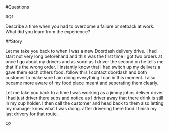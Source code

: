 #Questions

#Q1

Describe a time when you had to overcome a failure or setback at work. What did you learn from the experience?

##Story

Let me take you back to when I was a new Doordash delivery drive. I had start not very long beforehand and this was the first time I got two orders at once I go about my drivers and as soon as I driver the second on he tells me that it's the wrong order. I instantly know that I had switch up my delivers a gave them each others food. follow this I contact doordash and both customer to make sure I am doing everything I can in this moment. I also became more aware of my food place meant and seperating them clearly.

Let me take you back to a time I was working as a jimmy johns deliver driver I had just driver there subs and notice as I driver away that there drink is still in my cup holder. I then call the customer and head back to them also letting my manager know what I was doing.
after drivering there food I finish my last drivery for that route.

Q2



